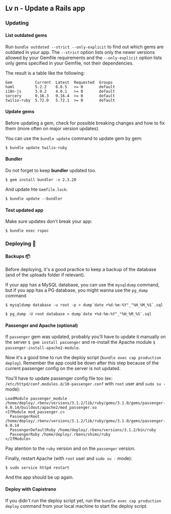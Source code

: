## Lv n - Update a Rails app

### Updating

#### List outdated gems

Run `bundle outdated --strict --only-explicit` to find out which gems are outdated in your app. The `--strict` option lists only the newer versions allowed by your Gemfile requirements and the `--only-explicit` option lists only gems specified in your Gemfile, not their dependencies. 

The result is a table like the following:

````
Gem          Current  Latest  Requested  Groups
haml         5.2.2    6.0.5   >= 0       default
i18n-js      3.9.2    4.0.1   >= 0       default
sorcery      0.16.3   0.16.4  >= 0       default
twilio-ruby  5.72.0   5.72.1  >= 0       default
````

#### Update gems

Before updating a gem, check for possible breaking changes and how to fix them (more often on major version updates). 

You can use the `bundle update` command to update gem by gem:

`$ bundle update twilio-ruby`

#### Bundler

Do not forget to keep **bundler** updated too.

`$ gem install bundler -v 2.3.20`

And update hte `Gemfile.lock`:

`$ bundle update --bundler`

#### Test updated app

Make sure updates don't break your app:

`$ bundle exec rspec`

### Deploying 🚀

#### Backups 📦

Before deploying, it's a good practice to keep a backup of the database (and of the uploads folder if relevant).

If your app has a MySQL database, you can use the `mysqldump` command, but if you app has a PG database, you might wanna use the `pg_dump` command

````
$ mysqldump database -u root -p > dump`date +%d-%m-%Y"_"%H_%M_%S`.sql

$ pg_dump -U root database > dump`date +%d-%m-%Y"_"%H_%M_%S`.sql
````

#### Passenger and Apache (optional)

If `passenger` gem was updated, probably you'll have to update it manually on the server `$ gem install passenger` and re-install the Apache module `$ passenger-install-apache2-module`.

Now it's a good time to run the deploy script (`bundle exec cap production deploy`). Remember the app could be down after this step because of the current passenger config on the server is not updated. 

You'll have to update passenger config file too (ex: `/etc/httpd/conf.modules.d/10-passenger.conf` with `root` user and `sudo su -` mode):

````
LoadModule passenger_module /home/deploy/.rbenv/versions/3.1.2/lib/ruby/gems/3.1.0/gems/passenger-6.0.14/buildout/apache2/mod_passenger.so
<IfModule mod_passenger.c>
  PassengerRoot /home/deploy/.rbenv/versions/3.1.2/lib/ruby/gems/3.1.0/gems/passenger-6.0.14
  PassengerDefaultRuby /home/deploy/.rbenv/versions/3.1.2/bin/ruby
  PassengerRuby /home/deploy/.rbenv/shims/ruby
</IfModule>
````

Pay atention to the `ruby` version and on the `passenger` version.

Finally, restart Apache (with `root` user and `sudo su -` mode):

`$ sudo service httpd restart`

And the app should be up again.

#### Deploy with Capistrano

If you didn't run the deploy script yet, run the `bundle exec cap production deploy` command from your local machine to start the deploy script.
